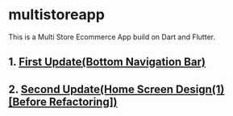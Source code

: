 # multistoreapp
This is a Multi Store Ecommerce App build on Dart and Flutter.

<h2> 1. <a href = "https://github.com/AvinandanBose/multistoreapp/tree/master" >First Update(Bottom Navigation Bar)  </a> </h2>
<h2> 2. <a href = "https://github.com/AvinandanBose/multistoreapp/tree/master2" >Second Update(Home Screen Design(1)[Before Refactoring])  </a> </h2>
